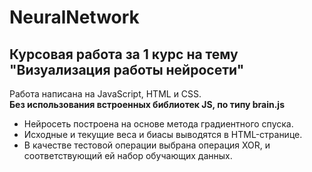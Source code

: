 # NeuralNetwork
## **Курсовая работа за 1 курс на тему "Визуализация работы нейросети"**

Работа написана на JavaScript, HTML и CSS. \
**Без использования встроенных библиотек JS, по типу brain.js** 

* Нейросеть построена на основе метода градиентного спуска.
* Исходные и текущие веса и биасы выводятся в HTML-странице.
* В качестве тестовой операции выбрана операция XOR, и соответствующий ей набор обучающих данных.

